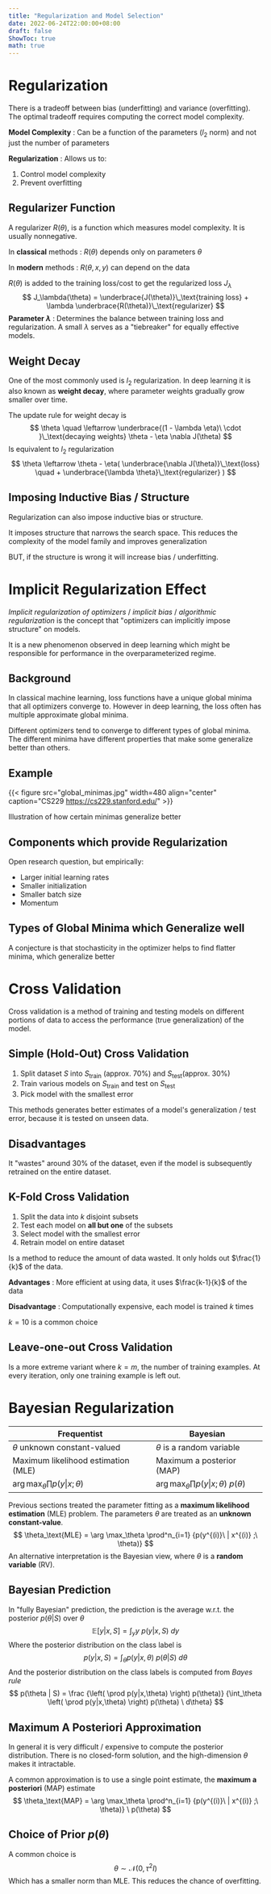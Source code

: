 ```yaml
---
title: "Regularization and Model Selection"
date: 2022-06-24T22:00:00+08:00
draft: false
ShowToc: true
math: true
---
```


# Regularization

There is a tradeoff between bias (underfitting) and variance (overfitting). The optimal tradeoff requires computing the correct model complexity.

**Model Complexity** : Can be a function of the parameters ($l_2$ norm) and not just the number of parameters

**Regularization** : Allows us to:

1. Control model complexity
2. Prevent overfitting



## Regularizer Function

A regularizer $R(\theta)$, is a function which measures model complexity. It is usually nonnegative.

In **classical** methods : $R(\theta)$ depends only on parameters $\theta$

In **modern** methods : $R(\theta,x,y)$ can depend on the data



$R(\theta)$ is added to the training loss/cost to get the regularized loss $J_\lambda$
$$
J_\lambda(\theta) = 
\underbrace{J(\theta)}\_\text{training loss} +
\lambda \underbrace{R(\theta)}\_\text{regularizer}
$$
**Parameter $\lambda$** : Determines the balance between training loss and regularization. A small $\lambda$ serves as a "tiebreaker" for equally effective models.



## Weight Decay

One of the most commonly used is $l_2$ regularization. In deep learning it is also known as **weight decay**, where parameter weights gradually grow smaller over time.

The update rule for weight decay is
$$
\theta \quad \leftarrow
\underbrace{(1 - \lambda \eta)\ \cdot }\_\text{decaying weights}
\theta - \eta \nabla J(\theta)
$$
Is equivalent to $l_2$ regularization
$$
\theta \leftarrow \theta - \eta(
\underbrace{\nabla J(\theta)}\_\text{loss} \quad +
\underbrace{\lambda \theta}\_\text{regularizer}
)
$$

## Imposing Inductive Bias / Structure

Regularization can also impose inductive bias or structure.

It imposes structure that narrows the search space. This reduces the complexity of the model family and  improves generalization

BUT, if the structure is wrong it will increase bias / underfitting.



# Implicit Regularization Effect

*Implicit regularization of optimizers* / *implicit bias* / *algorithmic regularization* is the concept that "optimizers can implicitly impose structure" on models.

It is a new phenomenon observed in deep learning which might be responsible for performance in the overparameterized regime.

## Background

In classical machine learning, loss functions have a unique global minima that all optimizers converge to. However in deep learning, the loss often has multiple approximate global minima.

Different optimizers tend to converge to different types of global minima. The different minima have different properties that make some generalize better than others.

## Example

{{< figure src="global_minimas.jpg" width=480 align="center" caption="CS229 https://cs229.stanford.edu/" >}}

Illustration of how certain minimas generalize better

## Components which provide Regularization

Open research question, but empirically:

- Larger initial learning rates
- Smaller initialization
- Smaller batch size
- Momentum

## Types of Global Minima which Generalize well

A conjecture is that stochasticity in the optimizer helps to find flatter minima, which generalize better



# Cross Validation

Cross validation is a method of training and testing models on different portions of data to access the performance (true generalization) of the model.

## Simple (Hold-Out) Cross Validation

1. Split dataset $S$ into $S_\text{train}$ (approx. 70%) and $S_\text{test}$(approx. 30%)
2. Train various models on $S_\text{train}$ and test on  $S_\text{test}$
3. Pick model with the smallest error

This methods generates better estimates of a model's generalization / test error, because it is tested on unseen data.



## Disadvantages

It "wastes" around 30% of the dataset, even if the model is subsequently retrained on the entire dataset.



## K-Fold Cross Validation

1. Split the data into $k$ disjoint subsets
2. Test each model on **all but one** of the subsets
3. Select model with the smallest error
4. Retrain model on entire dataset

Is a method to reduce the amount of data wasted. It only holds out $\frac{1}{k}$ of the data.

**Advantages** : More efficient at using data, it uses $\frac{k-1}{k}$ of the data

**Disadvantage** : Computationally expensive, each model is trained $k$ times

$k=10$ is a common choice

## Leave-one-out Cross Validation

Is a more extreme variant where $k = m$, the number of training examples. At every iteration, only one training example is left out.



# Bayesian Regularization

| Frequentist                                                  | Bayesian                                          |
| ------------------------------------------------------------ | ------------------------------------------------- |
| $\theta$ unknown constant-valued                             | $\theta$ is a random variable                     |
| Maximum likelihood estimation (MLE)                          | Maximum a posterior (MAP)                         |
| $\arg \max_\theta \prod p(y \| x;\theta)$ | $\arg \max_\theta \prod p(y \| x;\theta) \ p(\theta)$ |

Previous sections treated the parameter fitting as a **maximum likelihood estimation** (MLE) problem. The parameters $\theta$ are treated as an **unknown** **constant-value**.
$$
\theta_\text{MLE} = \arg \max_\theta
\prod^n_{i=1} {p(y^{(i)}\ | x^{(i)} ;\ \theta)}
$$
An alternative interpretation is the Bayesian view, where $\theta$ is a **random variable** (RV).

## Bayesian Prediction

In "fully Bayesian" prediction, the prediction is the average w.r.t. the posterior $p(\theta | S)$ over $\theta$
$$
\mathbb E [y | x, S] =
\int_y y\ p(y|x,S)\ dy
$$
Where the posterior distribution on the class label is
$$
p(y|x,S) = 
\int_\theta p(y|x,\theta) \ p(\theta|S) \ d\theta
$$
And the posterior distribution on the class labels is computed from *Bayes rule*
$$
p(\theta | S) = \frac
{\left(
	\prod p(y|x,\theta)
\right) p(\theta)}
{\int_\theta \left(
	\prod p(y|x,\theta)
\right) p(\theta) \ d\theta}
$$

## Maximum A Posteriori Approximation

In general it is very difficult / expensive to compute the posterior distribution. There is no closed-form solution, and the high-dimension $\theta$ makes it intractable.

A common approximation is to use a single point estimate, the **maximum a posteriori** (MAP) estimate
$$
\theta_\text{MAP} = \arg \max_\theta
\prod^n_{i=1} {p(y^{(i)}\ | x^{(i)} ;\ \theta)} \ p(\theta)
$$

## Choice of Prior $p(\theta)$

A common choice is 
$$
\theta \sim \mathcal{N} (0, \tau^2 I)
$$
Which has a smaller norm than MLE. This reduces the chance of overfitting.